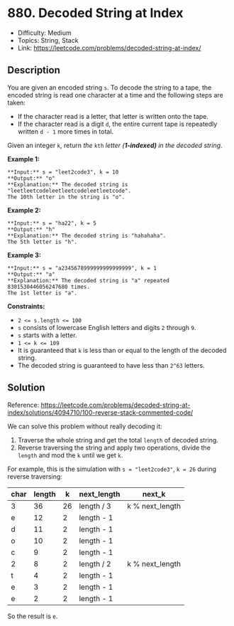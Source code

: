 # 880. Decoded String at Index

- Difficulty: Medium
- Topics: String, Stack
- Link: https://leetcode.com/problems/decoded-string-at-index/

## Description

You are given an encoded string `s`. To decode the string to a tape, the encoded string is read one character at a time and the following steps are taken:

- If the character read is a letter, that letter is written onto the tape.
- If the character read is a digit `d`, the entire current tape is repeatedly written `d - 1` more times in total.

Given an integer `k`, return _the_ `kth` _letter (**1-indexed)** in the decoded string_.

**Example 1:**

```
**Input:** s = "leet2code3", k = 10
**Output:** "o"
**Explanation:** The decoded string is "leetleetcodeleetleetcodeleetleetcode".
The 10th letter in the string is "o".
```

**Example 2:**

```
**Input:** s = "ha22", k = 5
**Output:** "h"
**Explanation:** The decoded string is "hahahaha".
The 5th letter is "h".
```

**Example 3:**

```
**Input:** s = "a2345678999999999999999", k = 1
**Output:** "a"
**Explanation:** The decoded string is "a" repeated 8301530446056247680 times.
The 1st letter is "a".
```

**Constraints:**

- `2 <= s.length <= 100`
- `s` consists of lowercase English letters and digits `2` through `9`.
- `s` starts with a letter.
- `1 <= k <= 109`
- It is guaranteed that `k` is less than or equal to the length of the decoded string.
- The decoded string is guaranteed to have less than `2^63` letters.

## Solution

Reference: https://leetcode.com/problems/decoded-string-at-index/solutions/4094710/100-reverse-stack-commented-code/

We can solve this problem without really decoding it:

1. Traverse the whole string and get the total `length` of decoded string.
2. Reverse traversing the string and apply two operations, divide the `length` and mod the `k` until we get `k`.

For example, this is the simulation with `s = "leet2code3"`, `k = 26` during reverse traversing:

| char | length | k   | next_length | next_k          |
| ---- | ------ | --- | ----------- | --------------- |
| 3    | 36     | 26  | length / 3  | k % next_length |
| e    | 12     | 2   | length - 1  |                 |
| d    | 11     | 2   | length - 1  |                 |
| o    | 10     | 2   | length - 1  |                 |
| c    | 9      | 2   | length - 1  |                 |
| 2    | 8      | 2   | length / 2  | k % next_length |
| t    | 4      | 2   | length - 1  |                 |
| e    | 3      | 2   | length - 1  |                 |
| e    | 2      | 2   | length - 1  |                 |

So the result is `e`.
